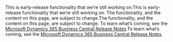 <span data-ttu-id="f29bb-101">This is early-release functionality that we’re still working on.</span><span class="sxs-lookup"><span data-stu-id="f29bb-101">This is early-release functionality that we’re still working on.</span></span> <span data-ttu-id="f29bb-102">The functionality, and the content on this page, are subject to change.</span><span class="sxs-lookup"><span data-stu-id="f29bb-102">The functionality, and the content on this page, are subject to change.</span></span> <span data-ttu-id="f29bb-103">To learn what’s coming, see the [Microsoft Dynamics 365 Business Central Release Notes](https://go.microsoft.com/fwlink/?linkid=2047422).</span><span class="sxs-lookup"><span data-stu-id="f29bb-103">To learn what’s coming, see the [Microsoft Dynamics 365 Business Central Release Notes](https://go.microsoft.com/fwlink/?linkid=2047422).</span></span>